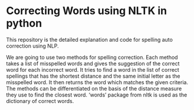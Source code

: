 # Correcting Words using NLTK in python
This repository is the detailed explanation and code for spelling auto correction using NLP.

We are going to use two methods for spelling correction. Each method takes a list of misspelled words and gives the suggestion of the correct word for each incorrect word. It tries to find a word in the list of correct spellings that has the shortest distance and the same initial letter as the misspelled word. It then returns the word which matches the given criteria. The methods can be differentiated on the basis of the distance measure they use to find the closest word.  ‘words’ package from nltk is used as the dictionary of correct words.
